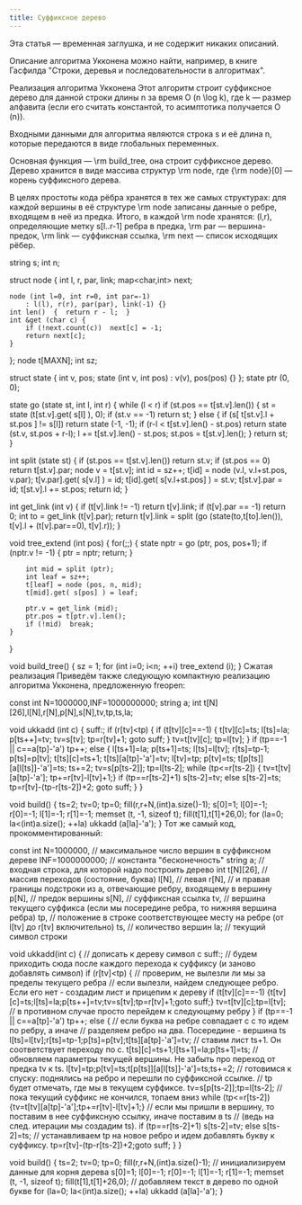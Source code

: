 ```yaml
---
title: Суффиксное дерево
---
```


Эта статья — временная заглушка, и не содержит никаких описаний.

Описание алгоритма Укконена можно найти, например, в книге Гасфилда "Строки, деревья и последовательности в алгоритмах".

Реализация алгоритма Укконена
Этот алгоритм строит суффиксное дерево для данной строки длины n за время O (n \log k), где k — размер алфавита (если его считать константой, то асимптотика получается O (n)).

Входными данными для алгоритма являются строка s и её длина n, которые передаются в виде глобальных переменных.

Основная функция — \rm build\_tree, она строит суффиксное дерево. Дерево хранится в виде массива структур \rm node, где {\rm node}[0] — корень суффиксного дерева.

В целях простоты кода рёбра хранятся в тех же самых структурах: для каждой вершины в её структуре \rm node записаны данные о ребре, входящем в неё из предка. Итого, в каждой \rm node хранятся: (l,r), определяющие метку s[l..r-1] ребра в предка, \rm par — вершина-предок, \rm link — суффиксная ссылка, \rm next — список исходящих рёбер.

string s;
int n;
 
struct node {
	int l, r, par, link;
	map<char,int> next;
 
	node (int l=0, int r=0, int par=-1)
		: l(l), r(r), par(par), link(-1) {}
	int len()  {  return r - l;  }
	int &get (char c) {
		if (!next.count(c))  next[c] = -1;
		return next[c];
	}
};
node t[MAXN];
int sz;
 
struct state {
	int v, pos;
	state (int v, int pos) : v(v), pos(pos)  {}
};
state ptr (0, 0);
 
state go (state st, int l, int r) {
	while (l < r)
		if (st.pos == t[st.v].len()) {
			st = state (t[st.v].get( s[l] ), 0);
			if (st.v == -1)  return st;
		}
		else {
			if (s[ t[st.v].l + st.pos ] != s[l])
				return state (-1, -1);
			if (r-l < t[st.v].len() - st.pos)
				return state (st.v, st.pos + r-l);
			l += t[st.v].len() - st.pos;
			st.pos = t[st.v].len();
		}
	return st;
}
 
int split (state st) {
	if (st.pos == t[st.v].len())
		return st.v;
	if (st.pos == 0)
		return t[st.v].par;
	node v = t[st.v];
	int id = sz++;
	t[id] = node (v.l, v.l+st.pos, v.par);
	t[v.par].get( s[v.l] ) = id;
	t[id].get( s[v.l+st.pos] ) = st.v;
	t[st.v].par = id;
	t[st.v].l += st.pos;
	return id;
}
 
int get_link (int v) {
	if (t[v].link != -1)  return t[v].link;
	if (t[v].par == -1)  return 0;
	int to = get_link (t[v].par);
	return t[v].link = split (go (state(to,t[to].len()), t[v].l + (t[v].par==0), t[v].r));
}
 
void tree_extend (int pos) {
	for(;;) {
		state nptr = go (ptr, pos, pos+1);
		if (nptr.v != -1) {
			ptr = nptr;
			return;
		}
 
		int mid = split (ptr);
		int leaf = sz++;
		t[leaf] = node (pos, n, mid);
		t[mid].get( s[pos] ) = leaf;
 
		ptr.v = get_link (mid);
		ptr.pos = t[ptr.v].len();
		if (!mid)  break;
	}
}
 
void build_tree() {
	sz = 1;
	for (int i=0; i<n; ++i)
		tree_extend (i);
}
Сжатая реализация
Приведём также следующую компактную реализацию алгоритма Укконена, предложенную freopen:

const int N=1000000,INF=1000000000;
string a;
int t[N][26],l[N],r[N],p[N],s[N],tv,tp,ts,la;
 
void ukkadd (int c) {
	suff:;
	if (r[tv]<tp) {
		if (t[tv][c]==-1) { t[tv][c]=ts;  l[ts]=la;
			p[ts++]=tv;  tv=s[tv];  tp=r[tv]+1;  goto suff; }
		tv=t[tv][c]; tp=l[tv];
	}
	if (tp==-1 || c==a[tp]-'a') tp++; else {
		l[ts+1]=la;  p[ts+1]=ts;
		l[ts]=l[tv];  r[ts]=tp-1;  p[ts]=p[tv];  t[ts][c]=ts+1;  t[ts][a[tp]-'a']=tv;
		l[tv]=tp;  p[tv]=ts;  t[p[ts]][a[l[ts]]-'a']=ts;  ts+=2;
		tv=s[p[ts-2]];  tp=l[ts-2];
		while (tp<=r[ts-2]) {  tv=t[tv][a[tp]-'a'];  tp+=r[tv]-l[tv]+1;}
		if (tp==r[ts-2]+1)  s[ts-2]=tv;  else s[ts-2]=ts; 
		tp=r[tv]-(tp-r[ts-2])+2;  goto suff;
	}
}
 
void build() {
	ts=2;
	tv=0;
	tp=0;
	fill(r,r+N,(int)a.size()-1);
	s[0]=1;
	l[0]=-1;
	r[0]=-1;
	l[1]=-1;
	r[1]=-1;
	memset (t, -1, sizeof t);
	fill(t[1],t[1]+26,0);
	for (la=0; la<(int)a.size(); ++la)
		ukkadd (a[la]-'a');
}
Тот же самый код, прокомментированный:

const int N=1000000,    // максимальное число вершин в суффиксном дереве
	INF=1000000000; // константа "бесконечность"
string a;       // входная строка, для которой надо построить дерево
int t[N][26],   // массив переходов (состояние, буква)
	l[N],   // левая 
	r[N],   // и правая границы подстроки из a, отвечающие ребру, входящему в вершину
	p[N],   // предок вершины
	s[N],   // суффиксная ссылка
	tv,     // вершина текущего суффикса (если мы посередине ребра, то нижняя вершина ребра)
	tp,     // положение в строке соответствующее месту на ребре (от l[tv] до r[tv] включительно)
	ts,     // количество вершин
	la;     // текущий символ строки
 
void ukkadd(int c) { // дописать к дереву символ c
	suff:;      // будем приходить сюда после каждого перехода к суффиксу (и заново добавлять символ)
	if (r[tv]<tp) { // проверим, не вылезли ли мы за пределы текущего ребра
		// если вылезли, найдем следующее ребро. Если его нет - создадим лист и прицепим к дереву
		if (t[tv][c]==-1) {t[tv][c]=ts;l[ts]=la;p[ts++]=tv;tv=s[tv];tp=r[tv]+1;goto suff;}
		tv=t[tv][c];tp=l[tv]; // в противном случае просто перейдем к следующему ребру
	}
	if (tp==-1 || c==a[tp]-'a') tp++; else { // если буква на ребре совпадает с c то идем по ребру, а иначе
		// разделяем ребро на два. Посередине - вершина ts
		l[ts]=l[tv];r[ts]=tp-1;p[ts]=p[tv];t[ts][a[tp]-'a']=tv;
		// ставим лист ts+1. Он соответствует переходу по c.
		t[ts][c]=ts+1;l[ts+1]=la;p[ts+1]=ts;
		// обновляем параметры текущей вершины. Не забыть про переход от предка tv к ts.
		l[tv]=tp;p[tv]=ts;t[p[ts]][a[l[ts]]-'a']=ts;ts+=2;
		// готовимся к спуску: поднялись на ребро и перешли по суффиксной ссылке.
		// tp будет отмечать, где мы в текущем суффиксе.
		tv=s[p[ts-2]];tp=l[ts-2];
		// пока текущий суффикс не кончился, топаем вниз
		while (tp<=r[ts-2]) {tv=t[tv][a[tp]-'a'];tp+=r[tv]-l[tv]+1;}
		// если мы пришли в вершину, то поставим в нее суффиксную ссылку, иначе поставим в ts
		// (ведь на след. итерации мы создадим ts).
		if (tp==r[ts-2]+1) s[ts-2]=tv; else s[ts-2]=ts; 
		// устанавливаем tp на новое ребро и идем добавлять букву к суффиксу.
		tp=r[tv]-(tp-r[ts-2])+2;goto suff;
	}
}
 
void build() {
	ts=2;
	tv=0;
	tp=0;
	fill(r,r+N,(int)a.size()-1);
	// инициализируем данные для корня дерева
	s[0]=1;
	l[0]=-1;
	r[0]=-1;
	l[1]=-1;
	r[1]=-1;
	memset (t, -1, sizeof t);
	fill(t[1],t[1]+26,0);
	// добавляем текст в дерево по одной букве
	for (la=0; la<(int)a.size(); ++la)
		ukkadd (a[la]-'a');
}